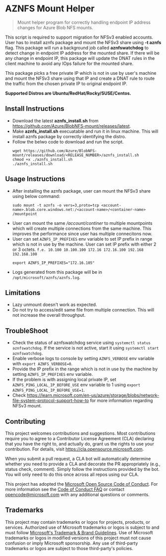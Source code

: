 # AZNFS Mount Helper

> Mount helper program for correctly handling endpoint IP address changes for Azure Blob NFS mounts.

This script is required to support migration for NFSv3 enabled accounts. User has to install aznfs package and mount the NFSv3 
share using **-t aznfs** flag. This package will run a background job called **aznfswatchdog** to detect change in endpoint IP
address for the mounted share. If there will be any change in endpoint IP, this package will update the DNAT rules in the client 
machine to avoid any IOps failure for the mounted share.

This package picks a free private IP which is not in use by user's machine and mount the NFSv3 share using that IP and create a DNAT rule
to route the traffic from the chosen private IP to original endpoint IP.

**Supported Distros are Ubuntu/RedHat/Rocky/SUSE/Centos.**

 
## Install Instructions

- Download the latest **aznfs_install.sh** from https://github.com/Azure/BlobNFS-mount/releases/latest.
- Make **aznfs_install.sh** execuatable and run it in linux machine. This will install aznfs package by correctly identifying the distro.
- Follow the belwo code to download and run the script.
	```
	wget https://github.com/Azure/BlobNFS-mount/releases/download/<RELEASE_NUMBER>/aznfs_install.sh
	chmod +x ./aznfs_install.sh
	./aznfs_install.sh
	```


## Usage Instructions

- After installing the aznfs package, user can mount the NFSv3 share using below command: 
	```
	sudo mount -t aznfs -o vers=3,proto=tcp <account-name>.blob.core.windows.net:/<account-name>/<container-name> /mountpoint
	```
- User can mount the same _/account/continer_ to multiple mountpoints which will create multiple connections from the 
  same machine. This improves the performance since user has multiple connecitons now.
- User can set `AZNFS_IP_PREFIXES` env variable to set IP prefix in range which is not in use by the machine. User can 
  set IP prefix with either 2 or 3 octets. `f.e. 10.100 10.100.100 172.16 172.16.100 192.168 192.168.100`
  ```
  export AZNFS_IP_PREFIXES="172.16.105"
  ```
- Logs generated from this package will be in `/opt/microsoft/aznfs/aznfs.log`.


## Limitations

- Lazy unmount doesn't work as expected.
- Do not try to access/edit same file from multiple connection. This will not increase the overall throughput.


## TroubleShoot

- Check the status of aznfswatchdog service using `systemctl status aznfswatchdog`. If the service is not active, start 
  it using `systemctl start aznfswatchdog`.
- Enable verbose logs to console by setting `AZNFS_VERBOSE` env variable with `export AZNFS_VERBOSE=0`.
- Provide the IP prefix in the range which is not in use by the machine by setting `AZNFS_IP_PREFIXES` env variable.
- If the problem is with assigning local private IP, set `AZNFS_PING_LOCAL_IP_BEFORE_USE` env variable to 1 using
  `export AZNFS_PING_LOCAL_IP_BEFORE_USE=1`.
- Check https://learn.microsoft.com/en-us/azure/storage/blobs/network-file-system-protocol-support-how-to for more 
  information regarding NFSv3 mount.


## Contributing

This project welcomes contributions and suggestions.  Most contributions require you to agree to a
Contributor License Agreement (CLA) declaring that you have the right to, and actually do, grant us
the rights to use your contribution. For details, visit https://cla.opensource.microsoft.com.

When you submit a pull request, a CLA bot will automatically determine whether you need to provide
a CLA and decorate the PR appropriately (e.g., status check, comment). Simply follow the instructions
provided by the bot. You will only need to do this once across all repos using our CLA.

This project has adopted the [Microsoft Open Source Code of Conduct](https://opensource.microsoft.com/codeofconduct/).
For more information see the [Code of Conduct FAQ](https://opensource.microsoft.com/codeofconduct/faq/) or
contact [opencode@microsoft.com](mailto:opencode@microsoft.com) with any additional questions or comments.


## Trademarks

This project may contain trademarks or logos for projects, products, or services. Authorized use of Microsoft 
trademarks or logos is subject to and must follow 
[Microsoft's Trademark & Brand Guidelines](https://www.microsoft.com/en-us/legal/intellectualproperty/trademarks/usage/general).
Use of Microsoft trademarks or logos in modified versions of this project must not cause confusion or imply Microsoft sponsorship.
Any use of third-party trademarks or logos are subject to those third-party's policies.
